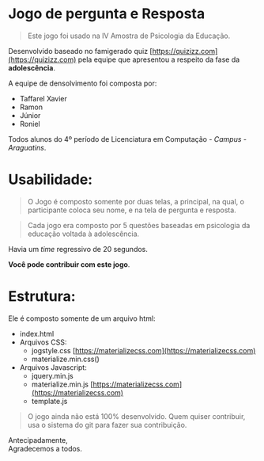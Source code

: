 # Jogo de pergunta e Resposta

> Este jogo foi usado na IV Amostra de Psicologia da Educação.

Desenvolvido baseado no famigerado quiz [https://quizizz.com](https://quizizz.com) pela equipe que apresentou a respeito da fase da **adolescência**.

A equipe de densolvimento foi composta por:
- Taffarel Xavier
- Ramon
- Júnior
- Roniel

Todos alunos do 4º período de Licenciatura em Computação - *Campus - Araguatins*.

# Usabilidade:


> O Jogo é composto somente por duas telas, a principal, na qual, o participante coloca seu nome, e na tela de pergunta e resposta.

> Cada jogo era composto por 5 questões baseadas em psicologia da educação voltada à adolescência.

Havia um *time* regressivo de 20 segundos.


__Você pode contribuir com este jogo__.


# Estrutura:
Ele é composto somente de um arquivo html:

- index.html
- Arquivos CSS:
    - jogstyle.css [https://materializecss.com](https://materializecss.com)
    - materialize.min.css()
- Arquivos Javascript:
    - jquery.min.js
    - materialize.min.js [https://materializecss.com](https://materializecss.com)
    - template.js


> O jogo ainda não está 100% desenvolvido. Quem quiser contribuir, usa o sistema do git para fazer sua contribuição.

Antecipadamente, <br/>
Agradecemos a todos.




 
